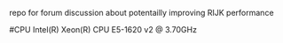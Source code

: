 repo for forum discussion about potentailly improving RIJK performance

#CPU
Intel(R) Xeon(R) CPU E5-1620 v2 @ 3.70GHz
